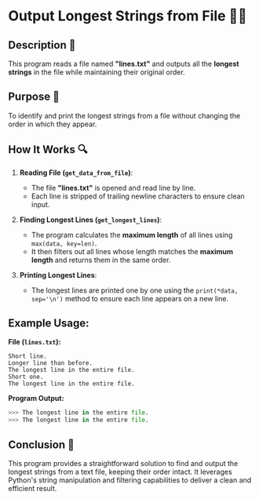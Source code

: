 # Output Longest Strings from File 📜🔝

## Description 📝

This program reads a file named **"lines.txt"** and outputs all the **longest strings** in the file while maintaining their original order.

## Purpose 🎯

To identify and print the longest strings from a file without changing the order in which they appear.

## How It Works 🔍

1. **Reading File (`get_data_from_file`)**:

    - The file **"lines.txt"** is opened and read line by line.
    - Each line is stripped of trailing newline characters to ensure clean input.

2. **Finding Longest Lines (`get_longest_lines`)**:

    - The program calculates the **maximum length** of all lines using `max(data, key=len)`.
    - It then filters out all lines whose length matches the **maximum length** and returns them in the same order.

3. **Printing Longest Lines**:
    - The longest lines are printed one by one using the `print(*data, sep='\n')` method to ensure each line appears on a new line.

## Example Usage:

**File (`lines.txt`):**

```
Short line.
Longer line than before.
The longest line in the entire file.
Short one.
The longest line in the entire file.
```

**Program Output:**

```python
>>> The longest line in the entire file.
>>> The longest line in the entire file.
```

## Conclusion 🚀

This program provides a straightforward solution to find and output the longest strings from a text file, keeping their order intact. It leverages Python's string manipulation and filtering capabilities to deliver a clean and efficient result.
